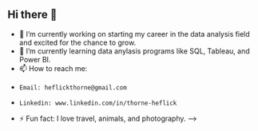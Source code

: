 ## Hi there 👋

- 🔭 I’m currently working on starting my career in the data analysis field and excited for the chance to grow.
- 🌱 I’m currently learning data anylasis programs like SQL, Tableau, and Power BI.
- 📫 How to reach me:
-     Email: heflickthorne@gmail.com
-     Linkedin: www.linkedin.com/in/thorne-heflick
- ⚡ Fun fact: I love travel, animals, and photography.
-->
